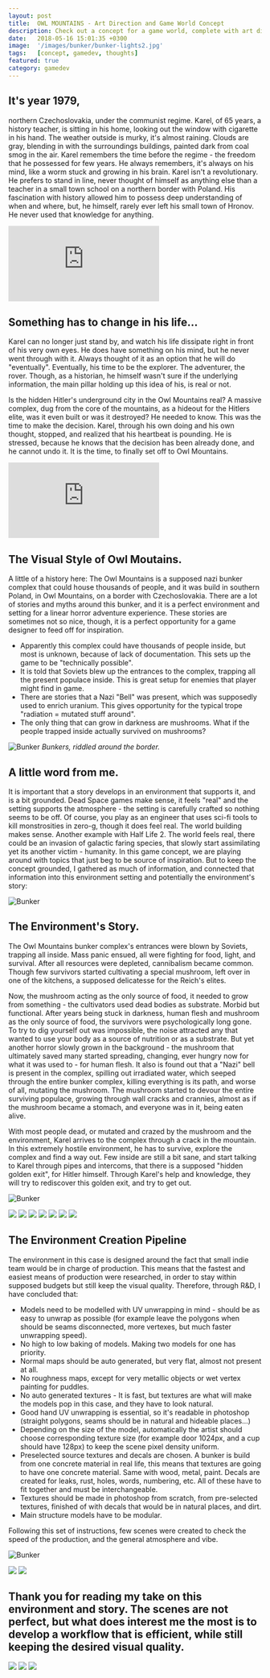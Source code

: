 ```yaml
---
layout: post
title:  OWL MOUNTAINS - Art Direction and Game World Concept
description: Check out a concept for a game world, complete with art direction.
date:   2018-05-16 15:01:35 +0300
image:  '/images/bunker/bunker-lights2.jpg'
tags:   [concept, gamedev, thoughts]
featured: true
category: gamedev
---
```


## It's year 1979,
 northern Czechoslovakia, under the communist regime. Karel, of 65 years, a history teacher, is sitting in his home, looking out the window with cigarette in his hand. The weather outside is murky, it's almost raining. Clouds are gray, blending in with the surroundings buildings, painted dark from coal smog in the air. Karel remembers the time before the regime - the freedom that he possessed for few years. He always remembers, it's always on his mind, like a worm stuck and growing in his brain. Karel isn't a revolutionary. He prefers to stand in line, never thought of himself as anything else than a teacher in a small town school on a northern border with Poland. His fascination with history allowed him to possess deep understanding of when and where, but, he himself, rarely ever left his small town of Hronov. He never used that knowledge for anything. 

<p><iframe src="https://www.youtube.com/embed/9LXRBHtphPw" frameborder="0" allowfullscreen></iframe></p>

## Something has to change in his life...

Karel can no longer just stand by, and watch his life dissipate right in front of his very own eyes. He does have something on his mind, but he never went through with it. Always thought of it as an option that he will do "eventually". Eventually, his time to be the explorer. The adventurer, the rover. Though, as a historian, he himself wasn't sure if the underlying information, the main pillar holding up this idea of his, is real or not.

Is the hidden Hitler's underground city in the Owl Mountains real? A massive complex, dug from the core of the mountains, as a hideout for the Hitlers elite, was it even built or was it destroyed? He needed to know. This was the time to make the decision. Karel, through his own doing and his own thought, stopped, and realized that his heartbeat is pounding. He is stressed, because he knows that the decision has been already done, and he cannot undo it. It is the time, to finally set off to Owl Mountains.

<p><iframe src="https://www.youtube.com/embed/BCXLWvrWLHE" frameborder="0" allowfullscreen></iframe></p>

## The Visual Style of Owl Moutains.

A little of a history here: The Owl Mountains is a supposed nazi bunker complex that could house thousands of people, and it was build in southern Poland, in Owl Mountains, on a border with Czechoslovakia. There are a lot of stories and myths around this bunker, and it is a perfect environment and setting for a linear horror adventure experience. These stories are sometimes not so nice, though, it is a perfect opportunity for a game designer to feed off for inspiration.
- Apparently this complex could have thousands of people inside, but most is unknown, because of lack of documentation. This sets up the game to be "technically possible".
- It is told that Soviets blew up the entrances to the complex, trapping all the present populace inside. This is great setup for enemies that player might find in game. 
- There are stories that a Nazi "Bell" was present, which was supposedly used to enrich uranium. This gives opportunity for the typical trope "radiation = mutated stuff around". 
- The only thing that can grow in darkness are mushrooms. What if the people trapped inside actually survived on mushrooms?

![Bunker]({{site.baseurl}}/images/bunker/bunker-08.jpg)
*Bunkers, riddled around the border.*

## A little word from me.

It is important that a story develops in an environment that supports it, and is a bit grounded. Dead Space games make sense, it feels "real" and the setting supports the atmosphere - the setting is carefully crafted so nothing seems to be off. Of course, you play as an engineer that uses sci-fi tools to kill monstrosities in zero-g, though it does feel real. The world building makes sense. Another example with Half Life 2. The world feels real, there could be an invasion of galactic faring species, that slowly start assimilating yet its another victim - humanity.
In this game concept, we are playing around with topics that just beg to be source of inspiration. But to keep the concept grounded, I gathered as much of information, and connected that information into this environment setting and potentially the environment's story:

![Bunker]({{site.baseurl}}/images/bunker/bunker-01.jpg)

## The Environment's Story.

The Owl Mountains bunker complex's entrances were blown by Soviets, trapping all inside. Mass panic ensued, all were fighting for food, light, and survival. After all resources were depleted, cannibalism became common. Though few survivors started cultivating a special mushroom, left over in one of the kitchens, a supposed delicatesse for the Reich's elites. 

Now, the mushroom acting as the only source of food, it needed to grow from something - the cultivators used dead bodies as substrate. Morbid but functional. After years being stuck in darkness, human flesh and mushroom as the only source of food, the survivors were psychologically long gone. To try to dig yourself out was impossible, the noise attracted any that wanted to use your body as a source of nutrition or as a substrate. But yet another horror slowly grown in the background - the mushroom that ultimately saved many started spreading, changing, ever hungry now for what it was used to - for human flesh. It also is found out that a "Nazi" bell is present in the complex, spilling out irradiated water, which seeped through the entire bunker complex, killing everything is its path, and worse of all, mutating the mushroom. The mushroom started to devour the entire surviving populace, growing through wall cracks and crannies, almost as if the mushroom became a stomach, and everyone was in it, being eaten alive. 

With most people dead, or mutated and crazed by the mushroom and the environment, Karel arrives to the complex through a crack in the mountain. In this extremely hostile environment, he has to survive, explore the complex and find a way out. Few inside are still a bit sane, and start talking to Karel through pipes and intercoms, that there is a supposed "hidden golden exit", for Hitler himself. Through Karel's help and knowledge, they will try to rediscover this golden exit, and try to get out.

![Bunker]({{site.baseurl}}/images/bunker/bunker-02.jpg)

<div class="gallery-box">
  <div class="gallery">
    <img src="/images/bunker/bunker-03.jpg">
    <img src="/images/bunker/bunker-04.jpg">
    <img src="/images/bunker/bunker-05.jpg">
    <img src="/images/bunker/bunker-06.png">
    <img src="/images/bunker/bunker-07.png">
    <img src="/images/bunker/bunker-09.png">
    <img src="/images/bunker/bunker-10.jpg">   
  </div>
</div>


## The Environment Creation Pipeline

The environment in this case is designed around the fact that small indie team would be in charge of production. This means that the fastest and easiest means of production were researched, in order to stay within supposed budgets but still keep the visual quality. Therefore, through R&D, I have concluded that:

- Models need to be modelled with UV unwrapping in mind - should be as easy to unwrap as possible (for example leave the polygons when should be seams disconnected, more vertexes, but much faster unwrapping speed).
- No high to low baking of models. Making two models for one has priority.
- Normal maps should be auto generated, but very flat, almost not present at all.
- No roughness maps, except for very metallic objects or wet vertex painting for puddles.
- No auto generated textures - It is fast, but textures are what will make the models pop in this case, and they have to look natural.
- Good hand UV unwrapping is essential, so it's readable in photoshop (straight polygons, seams should be in natural and hideable places...) 
- Depending on the size of the model, automatically the artist should choose corresponding texture size (for example door 1024px, and a cup should have 128px) to keep the scene pixel density uniform.
- Preselected source textures and decals are chosen. A bunker is build from one concrete material in real life, this means that textures are going to have one concrete material. Same with wood, metal, paint. Decals are created for leaks, rust, holes, words, numbering, etc. All of these have to fit together and must be interchangeable. 
- Textures should be made in photoshop from scratch, from pre-selected textures, finished of with decals that would be in natural places, and dirt.
- Main structure models have to be modular. 

Following this set of instructions, few scenes were created to check the speed of the production, and the general atmosphere and vibe.




![Bunker]({{site.baseurl}}/images/bunker/bunker-lights3.jpg)
<div class="gallery-box">
  <div class="gallery">
    <img src="/images/bunker/bunker-lights1.jpg">
    <img src="/images/bunker/bunker-lights2.jpg">
  </div>
</div>

## Thank you for reading my take on this environment and story. The scenes are not perfect, but what does interest me the most is to develop a workflow that is efficient, while still keeping the desired visual quality.

<div class="gallery-box">
  <div class="gallery">
    <img src="/images/bunker/bunker-prison_1.jpg">
    <img src="/images/bunker/bunker-prison_2.jpg">
    <img src="/images/bunker/bunker-prison_3.jpg">
  </div>
</div>

